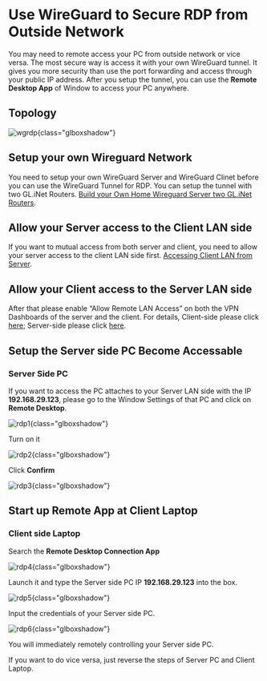 # Use WireGuard to Secure RDP from Outside Network

You may need to remote access your PC from outside network or vice versa. The most secure way is access it with your own WireGuard tunnel. It gives you more security than use the port forwarding and access through your public IP address. After you setup the tunnel, you can use the **Remote Desktop App** of Window to access your PC anywhere.

## Topology

![wgrdp](https://static.gl-inet.com/docs/router/en/4/tutorials/wireguard_rdp/wgrdp.jpg){class="glboxshadow"}

## Setup your own Wireguard Network

You need to setup your own WireGuard Server and WireGuard Clinet before you can use the WireGuard Tunnel for RDP. You can setup the tunnel with two GL.iNet Routers. [Build your Own Home Wireguard Server two GL.iNet Routers](build_your_own_wireguard_home_server_with_two_glinet_routers.md).

## Allow your Server access to the Client LAN side

If you want to mutual access from both server and client, you need to allow your server access to the client LAN side first. [Accessing Client LAN from Server](wireguard_server_access_to_client_lan_side.md).

## Allow your Client access to the Server LAN side
After that please enable “Allow Remote LAN Access” on both the VPN Dashboards of the server and the client. For details, Client-side please click [here](../interface_guide/vpn_dashboard.md/#vpn-clinet-options); Server-side please click [here](../interface_guide/vpn_dashboard.md/#wireguard-server-options).

## Setup the Server side PC Become Accessable

### Server Side PC

If you want to access the PC attaches to your Server LAN side with the IP **192.168.29.123**, please go to the Window Settings of that PC and click on **Remote Desktop**.

![rdp1](https://static.gl-inet.com/docs/router/en/4/tutorials/wireguard_rdp/rdp1.jpg){class="glboxshadow"}

Turn on it

![rdp2](https://static.gl-inet.com/docs/router/en/4/tutorials/wireguard_rdp/rdp2.jpg){class="glboxshadow"}

Click **Confirm**

![rdp3](https://static.gl-inet.com/docs/router/en/4/tutorials/wireguard_rdp/rdp3.jpg){class="glboxshadow"}

## Start up Remote App at Client Laptop

### Client side Laptop

Search the **Remote Desktop Connection App**

![rdp4](https://static.gl-inet.com/docs/router/en/4/tutorials/wireguard_rdp/rdp4.jpg){class="glboxshadow"}

Launch it and type the Server side PC IP **192.168.29.123** into the box.

![rdp5](https://static.gl-inet.com/docs/router/en/4/tutorials/wireguard_rdp/rdp5.jpg){class="glboxshadow"}

Input the credentials of your Server side PC.

![rdp6](https://static.gl-inet.com/docs/router/en/4/tutorials/wireguard_rdp/rdp6.jpg){class="glboxshadow"}

You will immediately remotely controlling your Server side PC.

If you want to do vice versa, just reverse the steps of Server PC and Client Laptop.
